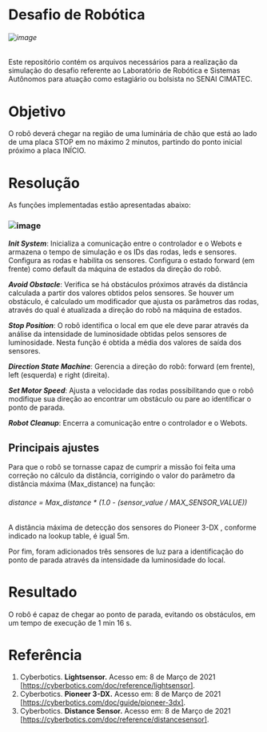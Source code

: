 # Desafio de Robótica

   ###### ![image](https://user-images.githubusercontent.com/21108858/110886659-c62ef100-82c7-11eb-9f5b-b1bb849f3a5e.png)
                            
Este repositório contém os arquivos necessários para a realização da simulação do desafio referente ao Laboratório de Robótica e Sistemas Autônomos para atuação como estagiário ou bolsista no SENAI CIMATEC.

# Objetivo
O robô deverá chegar na região de uma luminária de chão que está ao lado de uma placa STOP em no máximo 2 minutos, partindo do ponto inicial próximo a placa INÍCIO.
# Resolução
As funções implementadas estão apresentadas abaixo:

### ![image](https://user-images.githubusercontent.com/21108858/110886799-fb3b4380-82c7-11eb-9172-e573956c4599.png)
                                            
_**Init System**_: Inicializa a comunicação entre o controlador e o Webots e armazena o tempo de simulação e os IDs das rodas, leds e sensores. Configura as rodas e habilita os sensores. Configura o estado forward (em frente) como default da máquina de estados da direção do robô.

_**Avoid Obstacle**_: Verifica se há obstáculos próximos através da distância calculada a partir dos valores obtidos pelos sensores. Se houver um obstáculo, é calculado um modificador que ajusta os parâmetros das rodas, através do qual é atualizada a direção do robô na máquina de estados. 

_**Stop Position**_: O robô identifica o local em que ele deve parar através da análise da intensidade de luminosidade obtidas pelos sensores de luminosidade. Nesta função é obtida a média dos valores de saída dos sensores.

_**Direction State Machine**_: Gerencia a direção do robô: forward (em frente), left (esquerda) e right (direita).

_**Set Motor Speed**_: Ajusta a velocidade das rodas possibilitando que o robô modifique sua direção ao encontrar um obstáculo ou pare ao identificar o ponto de parada.

_**Robot Cleanup**_: Encerra a comunicação entre o controlador e o Webots.

## Principais ajustes
Para que o robô se tornasse capaz de cumprir a missão foi feita uma correção no cálculo da distância, corrigindo o valor do parâmetro da distância máxima (Max_distance) na função:
###### _distance = Max_distance * (1.0 - (sensor_value / MAX_SENSOR_VALUE))_
                   
A distância máxima de detecção dos sensores do Pioneer 3-DX , conforme indicado na lookup table, é igual 5m.

Por fim, foram adicionados três sensores de luz para a identificação do ponto de parada através da intensidade da luminosidade do local.
# Resultado
O robô é capaz de chegar ao ponto de parada, evitando os obstáculos, em um tempo de execução de 1 min 16 s.
# Referência 
1. Cyberbotics. **Lightsensor.** Acesso em: 8 de Março de 2021 [https://cyberbotics.com/doc/reference/lightsensor].
2. Cyberbotics. **Pioneer 3-DX.** Acesso em: 8 de Março de 2021 [https://cyberbotics.com/doc/guide/pioneer-3dx].
3. Cyberbotics. **Distance Sensor.** Acesso em: 8 de Março de 2021 [https://cyberbotics.com/doc/reference/distancesensor].
